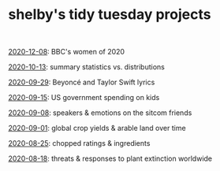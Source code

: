 # shelby's tidy tuesday projects

<br>

[2020-12-08](https://shelbybachman.github.io/tidy-tuesday/2020-12-08.html): BBC's women of 2020

[2020-10-13](https://shelbybachman.github.io/tidy-tuesday/2020-10-13.html): summary statistics vs. distributions

[2020-09-29](https://shelbybachman.github.io/tidy-tuesday/2020-09-29.html): Beyoncé and Taylor Swift lyrics

[2020-09-15](https://shelbybachman.github.io/tidy-tuesday/2020-09-15.html): US government spending on kids

[2020-09-08](https://shelbybachman.github.io/tidy-tuesday/2020-09-08.html): speakers & emotions on the sitcom friends

[2020-09-01](https://shelbybachman.github.io/tidy-tuesday/2020-09-01.html): global crop yields & arable land over time

[2020-08-25](https://shelbybachman.github.io/tidy-tuesday/2020-08-25.html): chopped ratings & ingredients

[2020-08-18](https://shelbybachman.github.io/tidy-tuesday/2020-08-18.html): threats & responses to plant extinction worldwide
